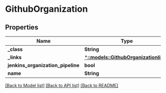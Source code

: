 # GithubOrganization

## Properties
Name | Type | Description | Notes
------------ | ------------- | ------------- | -------------
**_class** | **String** |  | [optional] 
**_links** | [***::models::GithubOrganizationlinks**](GithubOrganizationlinks.md) |  | [optional] 
**jenkins_organization_pipeline** | **bool** |  | [optional] 
**name** | **String** |  | [optional] 

[[Back to Model list]](../README.md#documentation-for-models) [[Back to API list]](../README.md#documentation-for-api-endpoints) [[Back to README]](../README.md)


